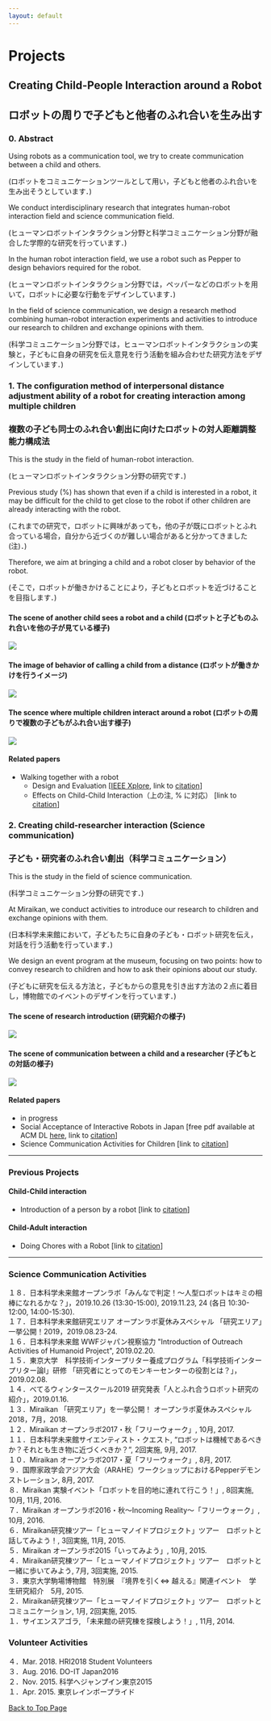 ```yaml
---
layout: default
---
```


# Projects

## Creating Child-People Interaction around a Robot
## ロボットの周りで子どもと他者のふれ合いを生み出す

### 0. Abstract

Using robots as a communication tool, we try to create communication between a child and others.

(ロボットをコミュニケーションツールとして用い，子どもと他者のふれ合いを生み出そうとしています．)

We conduct interdisciplinary research that integrates human-robot interaction field and science communication field.

(ヒューマンロボットインタラクション分野と科学コミュニケーション分野が融合した学際的な研究を行っています．)

In the human robot interaction field, we use a robot such as Pepper to design behaviors required for the robot.

(ヒューマンロボットインタラクション分野では，ペッパーなどのロボットを用いて，ロボットに必要な行動をデザインしています．)

In the field of science communication, we design a research method combining human-robot interaction experiments and activities to introduce our research to children and exchange opinions with them.

(科学コミュニケーション分野では，ヒューマンロボットインタラクションの実験と，子どもに自身の研究を伝え意見を行う活動を組み合わせた研究方法をデザインしています．)

### 1. The configuration method of interpersonal distance adjustment ability of a robot for creating interaction among multiple children
### 複数の子ども同士のふれ合い創出に向けたロボットの対人距離調整能力構成法

This is the study in the field of human-robot interaction.

(ヒューマンロボットインタラクション分野の研究です．)

Previous study (%) has shown that even if a child is interested in a robot, it may be difficult for the child to get close to the robot if other children are already interacting with the robot.

(これまでの研究で，ロボットに興味があっても，他の子が既にロボットとふれ合っている場合，自分から近づくのが難しい場合があると分かってきました(注)．)

Therefore, we aim at bringing a child and a robot closer by behavior of the robot.

(そこで，ロボットが働きかけることにより，子どもとロボットを近づけることを目指します．)

#### The scene of another child sees a robot and a child (ロボットと子どものふれ合いを他の子が見ている様子)

![](figure/another-child-seeing-robot-and-child.png)

#### The image of behavior of calling a child from a distance (ロボットが働きかけを行うイメージ)

![](figure/calling-for-child.png)

#### The scence where multiple children interact around a robot (ロボットの周りで複数の子どもがふれ合い出す様子)

![](figure/interaction-with-many-children-occur.png)

#### Related papers

- Walking together with a robot
  - Design and Evaluation
  [<a href="https://doi.org/10.1109/SII.2015.7405071">IEEE Xplore</a>, link to <a href="{{ site.baseurl }}/publications.html#SII2015">citation</a>]
   - Effects on Child-Child Interaction（上の注, % に対応）
   [link to <a href="{{ site.baseurl }}/publications.html#RO-MAN2018-1">citation</a>]

### 2. Creating child-researcher interaction (Science communication)
### 子ども・研究者のふれ合い創出（科学コミュニケーション）

This is the study in the field of science communication.

(科学コミュニケーション分野の研究です．)

At Miraikan, we conduct activities to introduce our research to children and exchange opinions with them.

(日本科学未来館において，子どもたちに自身の子ども・ロボット研究を伝え，対話を行う活動を行っています．)

We design an event program at the museum, focusing on two points: how to convey research to children and how to ask their opinions about our study.

(子どもに研究を伝える方法と，子どもからの意見を引き出す方法の２点に着目し，博物館でのイベントのデザインを行っています．)

#### The scene of research introduction (研究紹介の様子)

![](figure/joint-research-introduction.jpg)

#### The scene of communication between a child and a researcher (子どもとの対話の様子)

![](figure/communication-with-visitors.png)

#### Related papers

- in progress
- Social Acceptance of Interactive Robots in Japan [free pdf available at ACM DL <a href="https://doi.org/10.1145/3173386.3177012">here</a>, link to <a href="{{ site.baseurl }}/publications.html#HRI2018-2">citation</a>]
- Science Communication Activities for Children [link to <a href="{{ site.baseurl }}/publications.html#RSJ2017">citation</a>]

***

### Previous Projects

#### Child-Child interaction

- Introduction of a person by a robot [link to <a href="{{ site.baseurl }}/publications.html#RO-MAN2018-2">citation</a>]

#### Child-Adult interaction

- Doing Chores with a Robot [link to <a href="{{ site.baseurl }}/publications.html#IFHE2016">citation</a>]

***

### Science Communication Activities

１８．日本科学未来館オープンラボ「みんなで判定！～人型ロボットはキミの相棒になれるかな？」，2019.10.26 (13:30-15:00), 2019.11.23, 24 (各日 10:30-12:00, 14:00-15:30).  
１７．日本科学未来館研究エリア  オープンラボ夏休みスペシャル 「研究エリア」一挙公開！2019，2019.08.23-24.  
１６．日本科学未来館 WWFジャパン視察協力 "Introduction of Outreach Activities of Humanoid Project", 2019.02.20.   
１５．東京大学　科学技術インタープリター養成プログラム「科学技術インタープリター論I」研修 「研究者にとってのモンキーセンターの役割とは？」，2019.02.08.    
１４．べてるウィンタースクール2019 研究発表「人とふれ合うロボット研究の紹介」，2019.01.16.    
１３．Miraikan 「研究エリア」を一挙公開！ オープンラボ夏休みスペシャル2018，7月，2018.   
１２．Miraikan オープンラボ2017・秋「フリーウォーク」, 10月, 2017.  
１１．日本科学未来館サイエンティスト・クエスト, “ロボットは機械であるべきか？それとも生き物に近づくべきか？”, 2回実施, 9月, 2017.  
１０．Miraikan オープンラボ2017・夏「フリーウォーク」, 8月, 2017.  
９．国際家政学会アジア大会（ARAHE）ワークショップにおけるPepperデモンストレーション, 8月, 2017.  
８．Miraikan 実験イベント「ロボットを目的地に連れて行こう！」, 8回実施, 10月, 11月, 2016.  
７．Miraikan オープンラボ2016・秋～Incoming Reality～「フリーウォーク」, 10月, 2016.  
６．Miraikan研究棟ツアー「ヒューマノイドプロジェクト」ツアー　ロボットと話してみよう！, 3回実施, 11月, 2015.  
５．Miraikan オープンラボ2015「いってみよう」, 10月, 2015.  
４．Miraikan研究棟ツアー「ヒューマノイドプロジェクト」ツアー　ロボットと一緒に歩いてみよう, 7月, 3回実施, 2015.  
３．東京大学駒場博物館　特別展　『境界を引く⇔ 越える』関連イベント　学生研究紹介　5月, 2015.  
２．Miraikan研究棟ツアー「ヒューマノイドプロジェクト」ツアー　ロボットとコミュニケーション, 1月, 2回実施, 2015.  
１．サイエンスアゴラ, 「未来館の研究棟を探検しよう！」, 11月, 2014.

### Volunteer Activities

４．Mar. 2018. HRI2018 Student Volunteers  
３．Aug. 2016.  DO-IT Japan2016  
２．Nov. 2015.  科学へジャンプイン東京2015  
１．Apr. 2015.  東京レインボープライド

<a href="{{ site.baseurl }}/index.html">Back to Top Page</a>